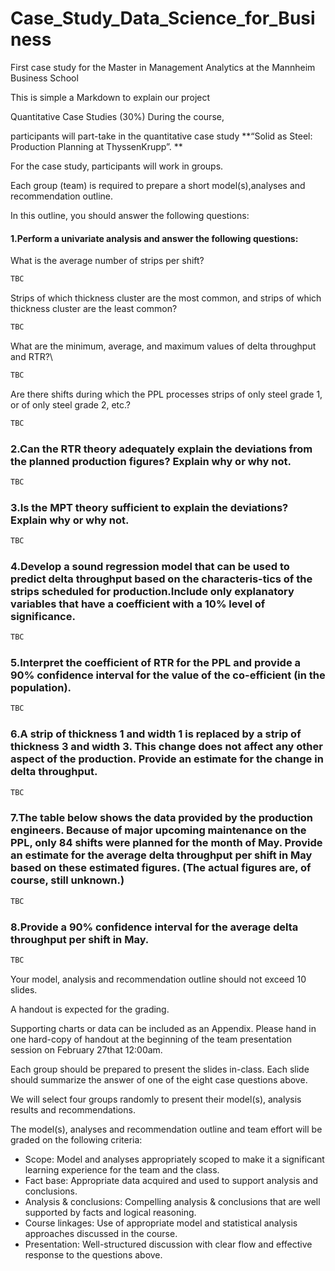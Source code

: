 # Case_Study_Data_Science_for_Business
First case study for the Master in Management Analytics at the Mannheim Business School

This is simple a Markdown to explain our project

Quantitative Case Studies (30%) During the course, 

participants will part-take in the quantitative case study **“Solid as Steel: Production Planning at ThyssenKrupp”. **

For the case study, participants will work in groups. 

Each group (team) is required to prepare a short model(s),analyses and recommendation outline.

In this outline, you should answer the following questions:

#### 1.Perform a univariate analysis and answer the following questions: 

What is the average number of strips per shift? 
```r
TBC
```


Strips of which thickness cluster are the most common, and strips of which thickness cluster are the least common?
```r
TBC
```
What are the minimum, average, and maximum values of delta throughput and RTR?\
```r
TBC
```
Are there shifts during which the PPL processes strips of only steel grade 1, or of only steel grade 2, etc.?
```r
TBC
```
### 2.Can the RTR theory adequately explain the deviations from the planned production figures? Explain why or why not.

```r
TBC
```

### 3.Is the MPT theory sufficient to explain the deviations? Explain why or why not. 
```r
TBC
```

### 4.Develop a sound regression model that can be used to predict delta throughput based on the characteris-tics of the strips scheduled for production.Include only explanatory variables that have a coefficient with a 10% level of significance. 

```r
TBC
```

### 5.Interpret the coefficient of RTR for the PPL and provide a 90% confidence interval for the value of the co-efficient (in the population).

```r
TBC
```

### 6.A strip of thickness 1 and width 1 is replaced by a strip of thickness 3 and width 3. This change does not affect any other aspect of the production. Provide an estimate for the change in delta throughput. 

```r
TBC
```

### 7.The  table  below  shows  the  data  provided  by  the  production  engineers.  Because  of  major  upcoming maintenance on the PPL, only 84 shifts were planned for the month of May. Provide an estimate for the average  delta  throughput  per  shift  in  May  based  on  these  estimated  figures.  (The  actual  figures  are,  of course, still unknown.)

```r
TBC
```

### 8.Provide a 90% confidence interval for the average delta throughput per shift in May.

```r
TBC
```

Your  model,  analysis  and  recommendation  outline  should  not  exceed  10  slides.  

A  handout  is  expected  for  the grading. 

Supporting charts or data can be included as an Appendix. Please hand in one hard-copy of handout at the beginning of the team presentation session on February 27that 12:00am.

Each group should be prepared to present the slides in-class. 
Each slide should summarize the answer of one of the eight case questions above. 

We will select four groups randomly to present their model(s), analysis results and recommendations. 

The model(s), analyses and recommendation outline and team effort will be graded on the following criteria:

- Scope: Model and analyses appropriately scoped to make it a significant learning experience for the team and the class.
- Fact base: Appropriate data acquired and used to support analysis and conclusions.
- Analysis  &  conclusions:  Compelling  analysis  &  conclusions  that  are  well  supported  by  facts  and  logical reasoning.
- Course linkages: Use of appropriate model and statistical analysis approaches discussed in the course.
- Presentation: Well-structured discussion with clear flow and effective response to the questions above.
